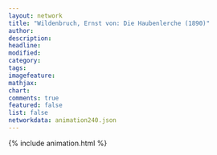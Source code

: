 ```yaml
---
layout: network
title: "Wildenbruch, Ernst von: Die Haubenlerche (1890)"
author:
description:
headline:
modified:
category:
tags:
imagefeature: 
mathjax: 
chart: 
comments: true
featured: false
list: false
networkdata: animation240.json
---
```

{% include animation.html %}
